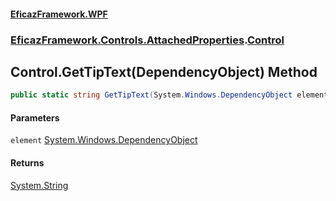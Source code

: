 #### [EficazFramework.WPF](EficazFrameworkWPF.md 'EficazFramework WPF')
### [EficazFramework.Controls.AttachedProperties](EficazFrameworkWPF.md#EficazFramework.Controls.AttachedProperties 'EficazFramework.Controls.AttachedProperties').[Control](EficazFramework.Controls.AttachedProperties/Control.md 'EficazFramework.Controls.AttachedProperties.Control')

## Control.GetTipText(DependencyObject) Method

```csharp
public static string GetTipText(System.Windows.DependencyObject element);
```
#### Parameters

<a name='EficazFramework.Controls.AttachedProperties.Control.GetTipText(System.Windows.DependencyObject).element'></a>

`element` [System.Windows.DependencyObject](https://docs.microsoft.com/en-us/dotnet/api/System.Windows.DependencyObject 'System.Windows.DependencyObject')

#### Returns
[System.String](https://docs.microsoft.com/en-us/dotnet/api/System.String 'System.String')